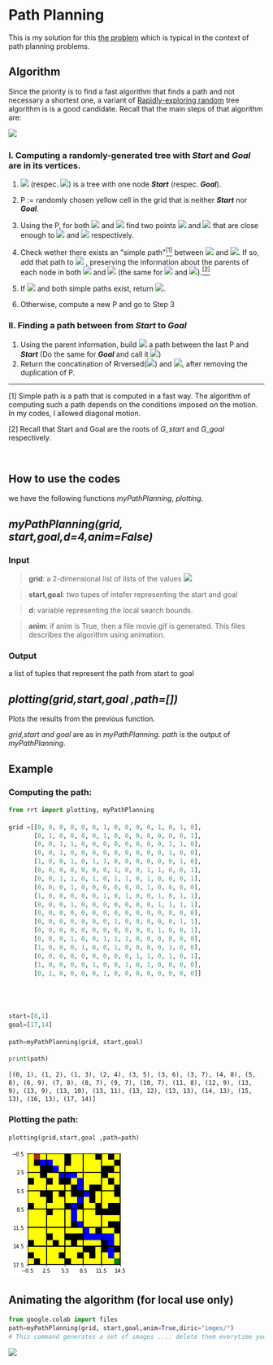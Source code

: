 # Path Planning 
This is my solution for this [the problem](https://stackblitz.com/edit/angular-ft5q31?file=src/app/app.component.ts)  which is typical in the context of path planning problems.






## Algorithm 
Since the priority is to find a fast algorithm that finds a path and not necessary a shortest one, a variant of [Rapidly-exploring random](https://en.wikipedia.org/wiki/Rapidly-exploring_random_tree) tree algorithm is is a good candidate. Recall that the main steps of that algorithm are:

![](Algo.gif)

### I. Computing a randomly-generated tree with ***Start*** and ***Goal*** are in its vertices.
   1. *<img src="https://render.githubusercontent.com/render/math?math=G_{start}">* (respec. *<img src="https://render.githubusercontent.com/render/math?math=G_{goal}">*) is a tree with one node ***Start*** (respec. ***Goal***). 

   2. P := randomly chosen yellow cell in the grid that is neither  ***Start*** nor ***Goal***.

   3. Using the P, for both *<img src="https://render.githubusercontent.com/render/math?math=G_{start}">* and *<img src="https://render.githubusercontent.com/render/math?math=G_{goal}">* find two points  *<img src="https://render.githubusercontent.com/render/math?math=G_{start}">*  and *<img src="https://render.githubusercontent.com/render/math?math=P_{goal}">* that are close enough to *<img src="https://render.githubusercontent.com/render/math?math=G_{start}">* and *<img src="https://render.githubusercontent.com/render/math?math=G_{start}">* respectively. 

   4. Check wether there exists an "simple path"[<sup>[1]</sup>](#fn1) between *<img src="https://render.githubusercontent.com/render/math?math=P_{start}">* and *<img src="https://render.githubusercontent.com/render/math?math=G_{start}">*. If so, add that path to   *<img src="https://render.githubusercontent.com/render/math?math=G_{start}">* , preserving the information about the parents of each node  in both   *<img src="https://render.githubusercontent.com/render/math?math=G_{start}">* and  *<img src="https://render.githubusercontent.com/render/math?math=G_{goal}">*  (the same for *<img src="https://render.githubusercontent.com/render/math?math=P_{goal}">* and *<img src="https://render.githubusercontent.com/render/math?math=G_{goal}">*).[<sup>[2]</sup>](#fn2) 

5. If *<img src="https://render.githubusercontent.com/render/math?math=P=P_{start}=P_{goal} ">*  and both simple paths exist, return  *<img src="https://render.githubusercontent.com/render/math?math=Tree=G_{start} \cup G_{goal}">*.

6. Otherwise, compute a new P and go to Step 3




### II. Finding a path between from ***Start*** to ***Goal***

1. Using the parent information, build *<img src="https://render.githubusercontent.com/render/math?math=Path_1">* a path between the last P and ***Start*** (Do the same for ***Goal*** and call it *<img src="https://render.githubusercontent.com/render/math?math=Path_1">*)
2. Return the concatination of  Rrversed(*<img src="https://render.githubusercontent.com/render/math?math=Path_1">*) and  *<img src="https://render.githubusercontent.com/render/math?math=Path_2">*, after removing the duplication of P.

---



<span id="fn1">  [1]   Simple path is a path that is  computed in a fast way.  The algorithm of computing such a path depends on the conditions imposed on the motion. In my codes, I allowed diagonal motion.  </span>

<span id="fn2">  [2]  Recall that Start and Goal are the roots of   *G_start* and *G_goal*  respectively.


<img href="/content/movie.gif" >

## How to use the codes 
we have the following functions *myPathPlanning*,  *plotting*. 

## *myPathPlanning(grid, start,goal,d=4,anim=False)* 

### Input



> **grid**: a 2-dimensional list of lists of the values  *<img src="https://render.githubusercontent.com/render/math?math=\{1,0\}">* 

> **start,goal**: two tupes of intefer representing the start and goal

> **d**: variable representing the local search bounds.


> **anim**: if anim is True, then a file movie.gif is generated. This files describes the algorithm using animation.


### Output 
a list of tuples that represent the path from start to goal


## *plotting(grid,start,goal ,path=[])* 
Plots the results from the previous function. 

*grid,start and goal* are as in *myPathPlanning*. *path* is the output of *myPathPlanning*.

## Example

### Computing the path:


```python
from rrt import plotting, myPathPlanning

grid =[[0, 0, 0, 0, 0, 0, 1, 0, 0, 0, 0, 1, 0, 1, 0], 
       [0, 1, 0, 0, 0, 0, 1, 0, 0, 0, 0, 0, 0, 0, 1], 
       [0, 0, 1, 1, 0, 0, 0, 0, 0, 0, 0, 0, 1, 1, 0], 
       [0, 0, 1, 0, 0, 0, 0, 0, 0, 0, 0, 0, 1, 0, 0], 
       [1, 0, 0, 1, 0, 1, 1, 0, 0, 0, 0, 0, 0, 1, 0],
       [0, 0, 0, 0, 0, 0, 0, 1, 0, 0, 1, 1, 0, 0, 1], 
       [0, 0, 1, 1, 0, 1, 0, 1, 1, 0, 1, 0, 0, 0, 1], 
       [0, 0, 0, 1, 0, 0, 0, 0, 0, 0, 1, 0, 0, 0, 0],
       [1, 0, 0, 0, 0, 0, 1, 0, 1, 0, 0, 1, 0, 1, 1], 
       [0, 0, 0, 1, 0, 0, 0, 0, 0, 0, 0, 1, 1, 1, 1],
       [0, 0, 0, 0, 0, 0, 0, 0, 0, 0, 0, 0, 0, 0, 0], 
       [0, 0, 0, 0, 0, 0, 0, 1, 0, 0, 0, 0, 0, 1, 1], 
       [0, 0, 0, 0, 0, 0, 0, 0, 0, 0, 0, 1, 0, 0, 1], 
       [0, 0, 0, 1, 0, 0, 1, 1, 1, 0, 0, 0, 0, 0, 0],
       [1, 0, 0, 0, 1, 0, 0, 1, 0, 0, 0, 0, 1, 0, 0], 
       [0, 0, 0, 0, 0, 0, 0, 0, 0, 1, 1, 0, 1, 0, 1], 
       [1, 0, 0, 0, 0, 1, 0, 0, 1, 0, 1, 0, 0, 0, 0], 
       [0, 1, 0, 0, 0, 0, 1, 0, 0, 0, 0, 0, 0, 0, 0]]




start=[0,1]
goal=[17,14]

path=myPathPlanning(grid, start,goal)

print(path)
```

    [(0, 1), (1, 2), (1, 3), (2, 4), (3, 5), (3, 6), (3, 7), (4, 8), (5, 8), (6, 9), (7, 8), (8, 7), (9, 7), (10, 7), (11, 8), (12, 9), (13, 9), (13, 9), (13, 10), (13, 11), (13, 12), (13, 13), (14, 13), (15, 13), (16, 13), (17, 14)]


### Plotting the path:


```python
plotting(grid,start,goal ,path=path)
```


    
![](result.png)
    


## Animating the algorithm (for local use only) 



```python
from google.colab import files
path=myPathPlanning(grid, start,goal,anim=True,diric="imges/")
# This command generates a set of images .... delete them everytime you use it.
```

![](Algo.gif)




